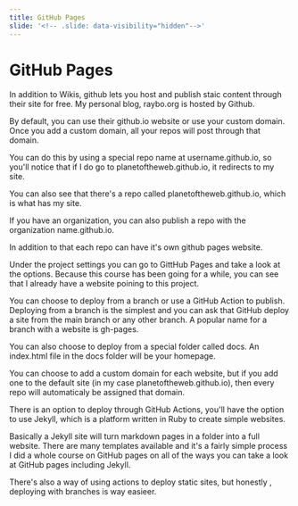 ```yaml
---
title: GitHub Pages 
slide: '<!-- .slide: data-visibility="hidden"-->'
---
```


<!-- .slide: data-state="layout-title" class="bg-dark"-->

# GitHub Pages

> > >

In addition to Wikis, github lets you host and publish staic content through their site for free. My personal blog, raybo.org is hosted by Github.

By default, you can use their github.io website or use your custom domain. Once you add a custom domain, all your repos will post through that domain.

You can do this by using a special repo name at username.github.io, so you'll notice that if I do go to planetoftheweb.github.io, it redirects to my site.

You can also see that there's a repo called planetoftheweb.github.io, which is what has my site.

If you have an organization, you can also publish a repo with the organization name.github.io.

In addition to that each repo can have it's own github pages website.

Under the project settings you can go to GittHub Pages and take a look at the options. Because this course has been going for a while, you can see that I already have a website poining to this project.

You can choose to deploy from a branch or use a GitHub Action to publish. Deploying from a branch is the simplest and you can ask that GitHub deploy a site from the main branch or any other branch. A popular name for a branch with a website is gh-pages.

You can also choose to deploy from a special folder called docs. An index.html file in the docs folder will be your homepage.

You can choose to add a custom domain for each website, but if you add one to the default site (in my case planetoftheweb.github.io), then every repo will automaticaly be assigned that domain.

There is an option to deploy through GitHub Actions, you'll have the option to use Jekyll, which is a platform written in Ruby to create simple websites.

Basically a Jekyll site will turn markdown pages in a folder into a full website. There are many templates available and it's a fairly simple process I did a whole course on GitHub pages on all of the ways you can take a look at GitHub pages including Jekyll.

There's also a way of using actions to deploy static sites, but honestly , deploying with branches is way easieer.

